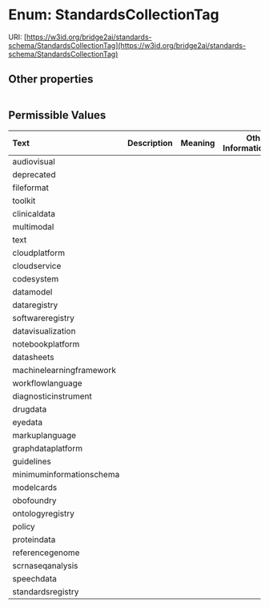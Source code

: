 
# Enum: StandardsCollectionTag




URI: [https://w3id.org/bridge2ai/standards-schema/StandardsCollectionTag](https://w3id.org/bridge2ai/standards-schema/StandardsCollectionTag)


## Other properties

|  |  |  |
| --- | --- | --- |

## Permissible Values

| Text | Description | Meaning | Other Information |
| :--- | :---: | :---: | ---: |
| audiovisual |  |  |  |
| deprecated |  |  |  |
| fileformat |  |  |  |
| toolkit |  |  |  |
| clinicaldata |  |  |  |
| multimodal |  |  |  |
| text |  |  |  |
| cloudplatform |  |  |  |
| cloudservice |  |  |  |
| codesystem |  |  |  |
| datamodel |  |  |  |
| dataregistry |  |  |  |
| softwareregistry |  |  |  |
| datavisualization |  |  |  |
| notebookplatform |  |  |  |
| datasheets |  |  |  |
| machinelearningframework |  |  |  |
| workflowlanguage |  |  |  |
| diagnosticinstrument |  |  |  |
| drugdata |  |  |  |
| eyedata |  |  |  |
| markuplanguage |  |  |  |
| graphdataplatform |  |  |  |
| guidelines |  |  |  |
| minimuminformationschema |  |  |  |
| modelcards |  |  |  |
| obofoundry |  |  |  |
| ontologyregistry |  |  |  |
| policy |  |  |  |
| proteindata |  |  |  |
| referencegenome |  |  |  |
| scrnaseqanalysis |  |  |  |
| speechdata |  |  |  |
| standardsregistry |  |  |  |

